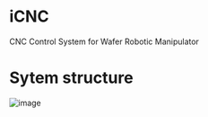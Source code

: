 # iCNC
CNC Control System for Wafer Robotic Manipulator

# Sytem structure

![image](https://github.com/jimmyma8579/iCNC/blob/master/SystemStructure.jpg)
